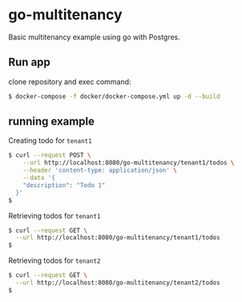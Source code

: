 # go-multitenancy

Basic multitenancy example using go with Postgres.

## Run app

clone repository and exec command: 

```bash
$ docker-compose -f docker/docker-compose.yml up -d --build
```

## running example

Creating todo for `tenant1`
```bash
$ curl --request POST \
    --url http://localhost:8080/go-multitenancy/tenant1/todos \
    --header 'content-type: application/json' \
    --data '{
  	"description": "Todo 1"
  }'
$ 
```

Retrieving todos for `tenant1`
```bash
$ curl --request GET \
  --url http://localhost:8080/go-multitenancy/tenant1/todos
$ 
```

Retrieving todos for `tenant2`
```bash
$ curl --request GET \
  --url http://localhost:8080/go-multitenancy/tenant2/todos
$ 
```
